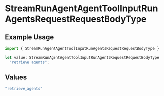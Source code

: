 # StreamRunAgentAgentToolInputRunAgentsRequestRequestBodyType

## Example Usage

```typescript
import { StreamRunAgentAgentToolInputRunAgentsRequestRequestBodyType } from "@orq-ai/node/models/operations";

let value: StreamRunAgentAgentToolInputRunAgentsRequestRequestBodyType =
  "retrieve_agents";
```

## Values

```typescript
"retrieve_agents"
```